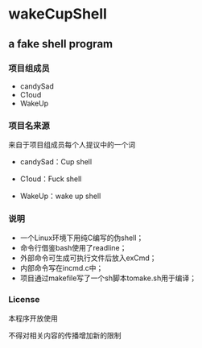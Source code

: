 # wakeCupShell

## a fake shell program

### 项目组成员

- candySad
- C1oud
- WakeUp



### 项目名来源

来自于项目组成员每个人提议中的一个词

- candySad：Cup shell

- C1oud：Fuck shell

- WakeUp：wake up shell

  

### 说明

- 一个Linux环境下用纯C编写的伪shell；
- 命令行借鉴bash使用了readline；
- 外部命令可生成可执行文件后放入exCmd；
- 内部命令写在incmd.c中；
- 项目通过makefile写了一个sh脚本tomake.sh用于编译；



### License

本程序开放使用

不得对相关内容的传播增加新的限制

